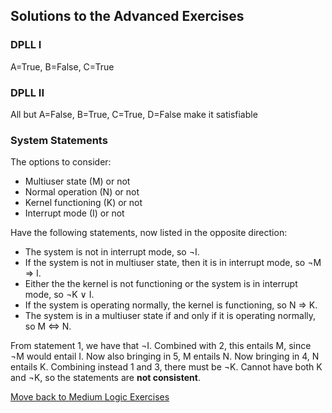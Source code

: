 ## Solutions to the Advanced Exercises

### DPLL I
A=True, B=False, C=True

### DPLL II
All but 	A=False, B=True, C=True, D=False make it satisfiable

### System Statements

The options to consider: 
- Multiuser state (M) or not
- Normal operation (N) or not 
- Kernel functioning (K) or not
- Interrupt mode (I) or not

Have the following statements, now listed in the opposite direction: 
- The system is not in interrupt mode, so ¬I. 
- If the system is not in multiuser state, then it is in interrupt mode, so ¬M ⇒ I. 
- Either the the kernel is not functioning or the system is in interrupt mode, so ¬K ∨ I. 
- If the system is operating normally, the kernel is functioning, so N ⇒ K. 
- The system is in a multiuser state if and only if it is operating normally, so M ⇔ N. 

From statement 1, we have that ¬I. Combined with 2, this entails M, since ¬M would entail I. Now also bringing in 5, M entails N. Now bringing in 4, N entails K. Combining instead 1 and 3, there must be ¬K. Cannot have both K and ¬K, so the statements are **not consistent**. 

[Move back to Medium Logic Exercises](https://github.com/UMdecisionsupport/DecisionSupport2023/blob/main/Logic/Medium.md)
